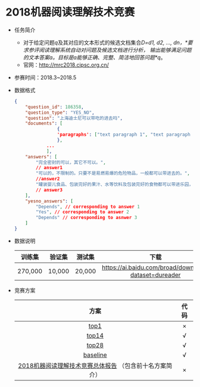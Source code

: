 # 2018机器阅读理解技术竞赛

* 任务简介

  * 对于给定问题*q*及其对应的文本形式的候选文档集合*D=d1, d2, …, dn，\*要求参评阅读理解系统自动对问题及候选文档进行分析， 输出能够满足问题的文本答案a。目标是a能够正确、完整、简洁地回答问题\*q*。
  * 官网：http://mrc2018.cipsc.org.cn/

* 参赛时间：2018.3~2018.5

* 数据格式

  ```json
  {
      "question_id": 186358,
      "question_type": "YES_NO",
      "question": "上海迪士尼可以带吃的进去吗",
      "documents": [
                  {
                  'paragraphs': ["text paragraph 1", "text paragraph 2"]
                  },
              ...
              ],
      "answers": [
          "完全密封的可以，其它不可以。",
          // answer1
          "可以的，不限制的。只要不是易燃易爆的危险物品，一般都可以带进去的。",
          //answer2
          "罐装婴儿食品、包装完好的果汁、水等饮料及包装完好的食物都可以带进乐园，但游客自己在家制作的食品是不能入园，因为自制食品有一定的安全隐患。"
          // answer3
      ],
      "yesno_answers": [
          "Depends", // corresponding to answer 1
          "Yes", // corresponding to answer 2
          "Depends" // corresponding to asnwer 3
      ]
  }
  ```

  

* 数据说明

  | 训练集  | 验证集 | 测试集 |                         下载                         |
  | :-----: | :----: | :----: | :--------------------------------------------------: |
  | 270,000 | 10,000 | 20,000 | https://ai.baidu.com/broad/download?dataset=dureader |

  

* 竞赛方案

  |                             方案                             | 代码 |
  | :----------------------------------------------------------: | :--: |
  |        [top1](https://zhuanlan.zhihu.com/p/40898301)         |  ×   |
  |        [top14](https://github.com/lxwuguang/G-Reader)        |  √   |
  |       [top28](https://github.com/shiningliang/MRC2018)       |  √   |
  |        [baseline](https://github.com/baidu/DuReader)         |  √   |
  | [2018机器阅读理解技术竞赛总体报告](http://jcip.cipsc.org.cn/CN/Y2018/V32/I10/118) （包含前十名方案简介） |  ×   |

  